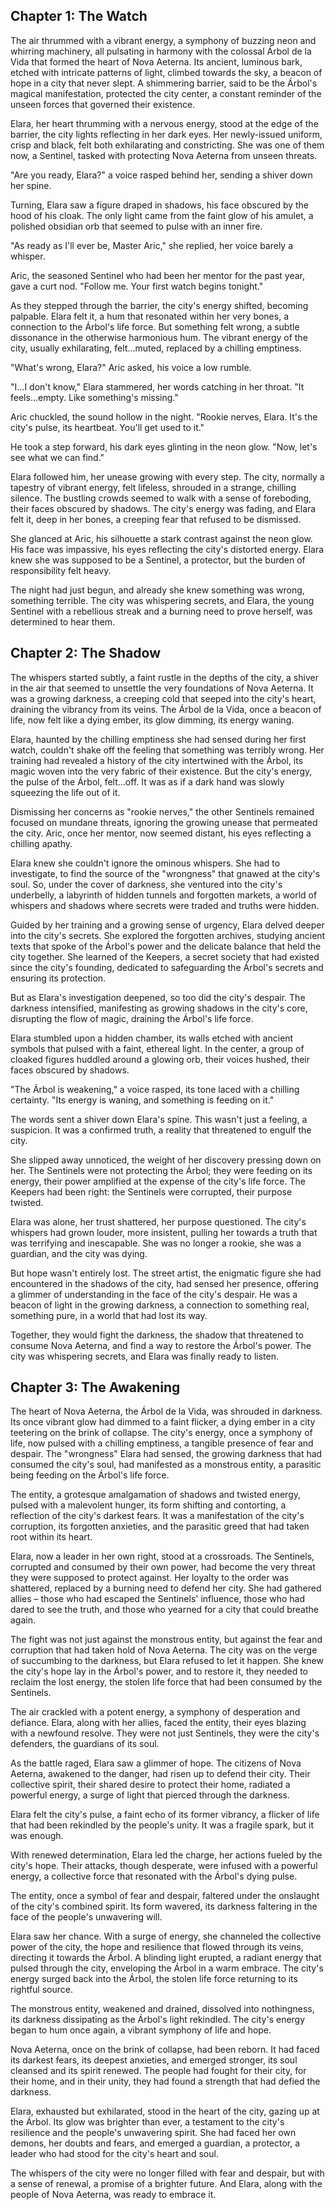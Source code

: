 ## Chapter 1: The Watch

The air thrummed with a vibrant energy, a symphony of buzzing neon and whirring machinery, all pulsating in harmony with the colossal Árbol de la Vida that formed the heart of Nova Aeterna. Its ancient, luminous bark, etched with intricate patterns of light, climbed towards the sky, a beacon of hope in a city that never slept. A shimmering barrier, said to be the Árbol's magical manifestation, protected the city center, a constant reminder of the unseen forces that governed their existence.

Elara, her heart thrumming with a nervous energy, stood at the edge of the barrier, the city lights reflecting in her dark eyes. Her newly-issued uniform, crisp and black, felt both exhilarating and constricting. She was one of them now, a Sentinel, tasked with protecting Nova Aeterna from unseen threats. 

"Are you ready, Elara?" a voice rasped behind her, sending a shiver down her spine.

Turning, Elara saw a figure draped in shadows, his face obscured by the hood of his cloak. The only light came from the faint glow of his amulet, a polished obsidian orb that seemed to pulse with an inner fire. 

"As ready as I'll ever be, Master Aric," she replied, her voice barely a whisper.

Aric, the seasoned Sentinel who had been her mentor for the past year, gave a curt nod. "Follow me. Your first watch begins tonight."

As they stepped through the barrier, the city's energy shifted, becoming palpable. Elara felt it, a hum that resonated within her very bones, a connection to the Árbol's life force. But something felt wrong, a subtle dissonance in the otherwise harmonious hum. The vibrant energy of the city, usually exhilarating, felt…muted, replaced by a chilling emptiness. 

"What's wrong, Elara?" Aric asked, his voice a low rumble. 

"I...I don't know," Elara stammered, her words catching in her throat. "It feels...empty. Like something's missing."

Aric chuckled, the sound hollow in the night. "Rookie nerves, Elara. It's the city's pulse, its heartbeat. You'll get used to it." 

He took a step forward, his dark eyes glinting in the neon glow. "Now, let's see what we can find."

Elara followed him, her unease growing with every step. The city, normally a tapestry of vibrant energy, felt lifeless, shrouded in a strange, chilling silence. The bustling crowds seemed to walk with a sense of foreboding, their faces obscured by shadows. The city's energy was fading, and Elara felt it, deep in her bones, a creeping fear that refused to be dismissed. 

She glanced at Aric, his silhouette a stark contrast against the neon glow. His face was impassive, his eyes reflecting the city's distorted energy. Elara knew she was supposed to be a Sentinel, a protector, but the burden of responsibility felt heavy.

The night had just begun, and already she knew something was wrong, something terrible. The city was whispering secrets, and Elara, the young Sentinel with a rebellious streak and a burning need to prove herself, was determined to hear them. 


## Chapter 2: The Shadow

The whispers started subtly, a faint rustle in the depths of the city, a shiver in the air that seemed to unsettle the very foundations of Nova Aeterna. It was a growing darkness, a creeping cold that seeped into the city's heart, draining the vibrancy from its veins. The Árbol de la Vida, once a beacon of life, now felt like a dying ember, its glow dimming, its energy waning. 

Elara, haunted by the chilling emptiness she had sensed during her first watch, couldn't shake off the feeling that something was terribly wrong. Her training had revealed a history of the city intertwined with the Árbol, its magic woven into the very fabric of their existence. But the city's energy, the pulse of the Árbol, felt…off. It was as if a dark hand was slowly squeezing the life out of it. 

Dismissing her concerns as "rookie nerves," the other Sentinels remained focused on mundane threats, ignoring the growing unease that permeated the city. Aric, once her mentor, now seemed distant, his eyes reflecting a chilling apathy. 

Elara knew she couldn't ignore the ominous whispers. She had to investigate, to find the source of the "wrongness" that gnawed at the city's soul. So, under the cover of darkness, she ventured into the city's underbelly, a labyrinth of hidden tunnels and forgotten markets, a world of whispers and shadows where secrets were traded and truths were hidden. 

Guided by her training and a growing sense of urgency, Elara delved deeper into the city's secrets. She explored the forgotten archives, studying ancient texts that spoke of the Árbol's power and the delicate balance that held the city together. She learned of the Keepers, a secret society that had existed since the city's founding, dedicated to safeguarding the Árbol's secrets and ensuring its protection. 

But as Elara's investigation deepened, so too did the city's despair. The darkness intensified, manifesting as growing shadows in the city's core, disrupting the flow of magic, draining the Árbol's life force.  

Elara stumbled upon a hidden chamber, its walls etched with ancient symbols that pulsed with a faint, ethereal light. In the center, a group of cloaked figures huddled around a glowing orb, their voices hushed, their faces obscured by shadows.  

"The Árbol is weakening," a voice rasped, its tone laced with a chilling certainty. "Its energy is waning, and something is feeding on it."

The words sent a shiver down Elara's spine.  This wasn't just a feeling, a suspicion. It was a confirmed truth, a reality that threatened to engulf the city. 

She slipped away unnoticed, the weight of her discovery pressing down on her. The Sentinels were not protecting the Árbol; they were feeding on its energy, their power amplified at the expense of the city's life force. The Keepers had been right: the Sentinels were corrupted, their purpose twisted.

Elara was alone, her trust shattered, her purpose questioned.  The city's whispers had grown louder, more insistent, pulling her towards a truth that was terrifying and inescapable. She was no longer a rookie, she was a guardian, and the city was dying.  

But hope wasn't entirely lost. The street artist, the enigmatic figure she had encountered in the shadows of the city, had sensed her presence, offering a glimmer of understanding in the face of the city's despair. He was a beacon of light in the growing darkness, a connection to something real, something pure, in a world that had lost its way. 

Together, they would fight the darkness, the shadow that threatened to consume Nova Aeterna, and find a way to restore the Árbol's power. The city was whispering secrets, and Elara was finally ready to listen.


## Chapter 3: The Awakening

The heart of Nova Aeterna, the Árbol de la Vida, was shrouded in darkness. Its once vibrant glow had dimmed to a faint flicker, a dying ember in a city teetering on the brink of collapse. The city's energy, once a symphony of life, now pulsed with a chilling emptiness, a tangible presence of fear and despair. The "wrongness" Elara had sensed, the growing darkness that had consumed the city's soul, had manifested as a monstrous entity, a parasitic being feeding on the Árbol's life force.

The entity, a grotesque amalgamation of shadows and twisted energy, pulsed with a malevolent hunger, its form shifting and contorting, a reflection of the city's darkest fears. It was a manifestation of the city's corruption, its forgotten anxieties, and the parasitic greed that had taken root within its heart.

Elara, now a leader in her own right, stood at a crossroads. The Sentinels, corrupted and consumed by their own power, had become the very threat they were supposed to protect against. Her loyalty to the order was shattered, replaced by a burning need to defend her city.  She had gathered allies – those who had escaped the Sentinels' influence, those who had dared to see the truth, and those who yearned for a city that could breathe again.

The fight was not just against the monstrous entity, but against the fear and corruption that had taken hold of Nova Aeterna. The city was on the verge of succumbing to the darkness, but Elara refused to let it happen. She knew the city's hope lay in the Árbol's power, and to restore it, they needed to reclaim the lost energy, the stolen life force that had been consumed by the Sentinels. 

The air crackled with a potent energy, a symphony of desperation and defiance. Elara, along with her allies, faced the entity, their eyes blazing with a newfound resolve.  They were not just Sentinels, they were the city's defenders, the guardians of its soul. 

As the battle raged, Elara saw a glimmer of hope. The citizens of Nova Aeterna, awakened to the danger, had risen up to defend their city. Their collective spirit, their shared desire to protect their home, radiated a powerful energy, a surge of light that pierced through the darkness.  

Elara felt the city's pulse, a faint echo of its former vibrancy, a flicker of life that had been rekindled by the people's unity. It was a fragile spark, but it was enough. 

With renewed determination, Elara led the charge, her actions fueled by the city's hope. Their attacks, though desperate, were infused with a powerful energy, a collective force that resonated with the Árbol's dying pulse.  

The entity, once a symbol of fear and despair, faltered under the onslaught of the city's combined spirit. Its form wavered, its darkness faltering in the face of the people's unwavering will. 

Elara saw her chance. With a surge of energy, she channeled the collective power of the city, the hope and resilience that flowed through its veins, directing it towards the Árbol. A blinding light erupted, a radiant energy that pulsed through the city, enveloping the Árbol in a warm embrace. The city's energy surged back into the Árbol, the stolen life force returning to its rightful source.

The monstrous entity, weakened and drained, dissolved into nothingness, its darkness dissipating as the Árbol's light rekindled. The city's energy began to hum once again, a vibrant symphony of life and hope.  

Nova Aeterna, once on the brink of collapse, had been reborn. It had faced its darkest fears, its deepest anxieties, and emerged stronger, its soul cleansed and its spirit renewed.  The people had fought for their city, for their home, and in their unity, they had found a strength that had defied the darkness.  

Elara, exhausted but exhilarated, stood in the heart of the city, gazing up at the Árbol.  Its glow was brighter than ever, a testament to the city's resilience and the people's unwavering spirit. She had faced her own demons, her doubts and fears, and emerged a guardian, a protector, a leader who had stood for the city's heart and soul.

The whispers of the city were no longer filled with fear and despair, but with a sense of renewal, a promise of a brighter future. And Elara, along with the people of Nova Aeterna, was ready to embrace it.  

